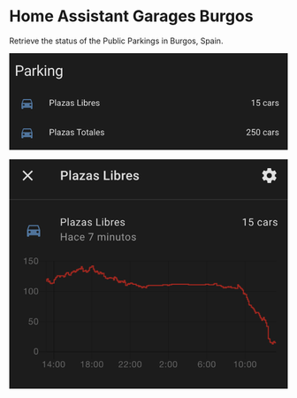 # Home Assistant Garages Burgos

Retrieve the status of the Public Parkings in Burgos, Spain.

![Parking Information](./images/info.png)

![Parking Chart](./images/chart.png)
